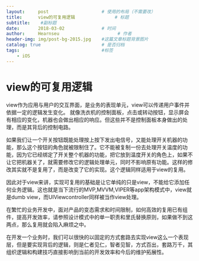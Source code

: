 ```yaml
---
layout:     post                    # 使用的布局（不需要改）
title:      view的可复用逻辑               # 标题 
subtitle:    #副标题
date:       2018-03-02              # 时间
author:     Hearnseu                      # 作者
header-img: img/post-bg-2015.jpg    #这篇文章标题背景图片
catalog: true                       # 是否归档
tags:                               #标签
    - iOS
---
```



# view的可复用逻辑

view作为应用与用户的交互界面，是业务的表现单元，view可以传递用户事件并依据一定的逻辑发生变化。
就像洗衣机的控制面板，点击或转动按钮，显示屏会有相应的变化，机器也会做出相应的响应。但这些并不是控制面板本身做出的处理，而是其背后的控制电路。

如果我们让一个开关按钮既能处理按上按下发出电信号，又能处理开关机器的功能，那么这个按钮的角色就被限制住了。它不能被复制一份去处理开关温度的功能，因为它已经绑定了开关整个机器的功能，把它放到温度开关的角色上，如果不让它把机器关了，就需要修改它的逻辑处理单元，同时不影响原有功能。这样的修改其实就不是复用了，而是改变了它的实现。这个逻辑同样适用于view的复用。

因此对于view来讲，实现可复用的基础是让它单纯的只是view，不能给它添加任何业务逻辑。这也就是当下流行的MVP,MVVM,VIPER等app架构模式中，view就是dumb view，而UIViewcontroller同样被当作view处理。

在繁忙的业务开发中，面对产品的变态需求和时间限制，如何高效的复用已有组件，提高开发效率，请参照设计模式中的单一职责和里氏替换原则，如果做不到这两点，那么复用就会陷入麻烦之中。


在开发一个业务时，我们可以很快的以固定的方式套路去实现view这么一个表现层，但是要实现背后的逻辑，则是仁者见仁，智者见智，方式百出，套路万千，其组织逻辑和构建技巧直接影响到当前的开发效率和今后的维护拓展性。



